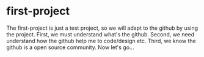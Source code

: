 # first-project
The first-project is just a test project, so we will adapt to the github by using the project. 
First, we must understand what's the github.
Second, we need understand how the github help me to code/design etc.
Third, we know the github is a open source community.
Now let's go...
